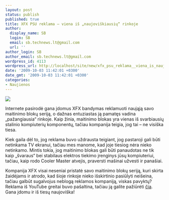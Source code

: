 ```yaml
---
layout: post
status: publish
published: true
title: XFX PSU reklama – viena iš „naujoviškiausių“ rinkoje
author:
  display_name: SB
  login: SB
  email: sb.technews.lt@gmail.com
  url: ''
author_login: SB
author_email: sb.technews.lt@gmail.com
wordpress_id: 4113
wordpress_url: http://localhost/site/new/xfx_psu_reklama__viena_is_naujoviskiausiu_rinkoje/
date: '2009-10-03 11:42:01 +0300'
date_gmt: '2009-10-03 11:42:01 +0300'
categories:
- Naujienos
---
```

<div class="imgright"><img src="http://t3.gstatic.com/images?q=tbn:L4cT83s5FflTtM:http://www.compi-tech.ru/images/xfx%2520psu%25201.jpg"  /></div>
<p>Internete pasirodė gana įdomus XFX bandymas reklamuoti naująją savo maitinimo blokų seriją, o dažnas entuziastas ją pamatęs vadina „pažangiausia“ rinkoje. Kaip žinia, maitinimo blokas yra vienas iš svarbiausių stalinio kompiuterių komponentų, tačiau kompanija teigia, jog tai – ne visiška tiesa.</p>
<p>Kiek gaila dėl to, jog reklama buvo uždrausta teigiant, jog pastaroji gali būti netinkama TV ekranui, tačiau mes manome, kad joje tiesiog nėra nieko netinkamo. Mintis tokia, jog maitinimo blokas gali būti panaudotas ne tik kaip „švaraus“ bei stabilaus elektros tiekimo įrenginys jūsų kompiuteriui, tačiau, kaip rodo Cooler Master atvejis, praversti mašinai užvesti ir panašiai.</p>
<p>Kompanija XFX visai neseniai pristatė savo maitinimo blokų seriją, kuri skirta žaidėjams ir atrodo, kad šioje rinkoje nieko išskirtinio pasiūlyti neišeina, tačiau galbūt sugalvojus neblogą reklamos kompaniją, viskas pavyktų? Reklama iš YouTube greitai buvo pašaltina, tačiau ją galite pažiūrėti <a class="ns" href="http://www.collegehumor.com/video:1922186">čia</a>. Gana įdomu ir iš tiesų naujoviška!<br /></p>
